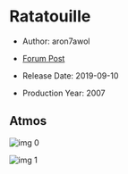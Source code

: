 # Ratatouille

* Author: aron7awol

* [Forum Post](https://www.avsforum.com/threads/bass-eq-for-filtered-movies.2995212/post-58544408)

* Release Date: 2019-09-10
* Production Year: 2007

## Atmos

![img 0](https://i.imgur.com/8pAJdPO.jpg)

![img 1](https://i.imgur.com/6hStNnP.png)

